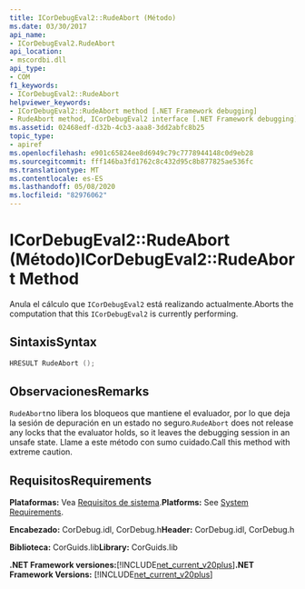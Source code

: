 ```yaml
---
title: ICorDebugEval2::RudeAbort (Método)
ms.date: 03/30/2017
api_name:
- ICorDebugEval2.RudeAbort
api_location:
- mscordbi.dll
api_type:
- COM
f1_keywords:
- ICorDebugEval2::RudeAbort
helpviewer_keywords:
- ICorDebugEval2::RudeAbort method [.NET Framework debugging]
- RudeAbort method, ICorDebugEval2 interface [.NET Framework debugging]
ms.assetid: 02468edf-d32b-4cb3-aaa8-3dd2abfc8b25
topic_type:
- apiref
ms.openlocfilehash: e901c65824ee8d6949c79c7778944148c0d9eb28
ms.sourcegitcommit: fff146ba3fd1762c8c432d95c8b877825ae536fc
ms.translationtype: MT
ms.contentlocale: es-ES
ms.lasthandoff: 05/08/2020
ms.locfileid: "82976062"
---
```

# <a name="icordebugeval2rudeabort-method"></a><span data-ttu-id="cb55b-102">ICorDebugEval2::RudeAbort (Método)</span><span class="sxs-lookup"><span data-stu-id="cb55b-102">ICorDebugEval2::RudeAbort Method</span></span>
<span data-ttu-id="cb55b-103">Anula el cálculo que `ICorDebugEval2` está realizando actualmente.</span><span class="sxs-lookup"><span data-stu-id="cb55b-103">Aborts the computation that this `ICorDebugEval2` is currently performing.</span></span>  
  
## <a name="syntax"></a><span data-ttu-id="cb55b-104">Sintaxis</span><span class="sxs-lookup"><span data-stu-id="cb55b-104">Syntax</span></span>  
  
```cpp  
HRESULT RudeAbort ();  
```  
  
## <a name="remarks"></a><span data-ttu-id="cb55b-105">Observaciones</span><span class="sxs-lookup"><span data-stu-id="cb55b-105">Remarks</span></span>  
 <span data-ttu-id="cb55b-106">`RudeAbort`no libera los bloqueos que mantiene el evaluador, por lo que deja la sesión de depuración en un estado no seguro.</span><span class="sxs-lookup"><span data-stu-id="cb55b-106">`RudeAbort` does not release any locks that the evaluator holds, so it leaves the debugging session in an unsafe state.</span></span> <span data-ttu-id="cb55b-107">Llame a este método con sumo cuidado.</span><span class="sxs-lookup"><span data-stu-id="cb55b-107">Call this method with extreme caution.</span></span>  
  
## <a name="requirements"></a><span data-ttu-id="cb55b-108">Requisitos</span><span class="sxs-lookup"><span data-stu-id="cb55b-108">Requirements</span></span>  
 <span data-ttu-id="cb55b-109">**Plataformas:** Vea [Requisitos de sistema](../../get-started/system-requirements.md).</span><span class="sxs-lookup"><span data-stu-id="cb55b-109">**Platforms:** See [System Requirements](../../get-started/system-requirements.md).</span></span>  
  
 <span data-ttu-id="cb55b-110">**Encabezado:** CorDebug.idl, CorDebug.h</span><span class="sxs-lookup"><span data-stu-id="cb55b-110">**Header:** CorDebug.idl, CorDebug.h</span></span>  
  
 <span data-ttu-id="cb55b-111">**Biblioteca:** CorGuids.lib</span><span class="sxs-lookup"><span data-stu-id="cb55b-111">**Library:** CorGuids.lib</span></span>  
  
 <span data-ttu-id="cb55b-112">**.NET Framework versiones:**[!INCLUDE[net_current_v20plus](../../../../includes/net-current-v20plus-md.md)]</span><span class="sxs-lookup"><span data-stu-id="cb55b-112">**.NET Framework Versions:** [!INCLUDE[net_current_v20plus](../../../../includes/net-current-v20plus-md.md)]</span></span>
